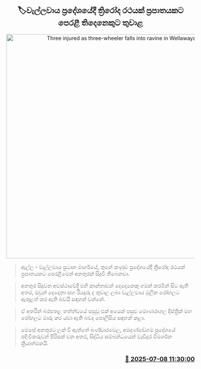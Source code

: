 <p align='center'><b><h2 align='center' title='Three injured as three-wheeler falls into ravine in Wellawaya'>🏷වැල්ලවාය ප්‍රදේශයේදී ත්‍රිරෝද රථයක් ප්‍රපාතයකට පෙරළී තිදෙනෙකුට තුවාළ</h2></b></p>
<p align='center'><img src='https://helakuru.sgp1.cdn.digitaloceanspaces.com/esana/images/lib/accident-new.jpg' width='600' alt='Three injured as three-wheeler falls into ravine in Wellawaya'></p>

> ඇල්ල - වැල්ලවාය ප්‍රධාන මාර්ගයේ, තුනේ කණුව ප්‍රදේශයේදී ත්‍රිරෝද රථයක් ප්‍රපාතයකට පෙරළීමෙන් අනතුරක් සිදුවී තිබෙනවා.

> අනතුර සිදුවන අවස්ථාවේදී එහි කාන්තාවන් දෙදෙනෙකු ගමන් කරමින් සිට ඇති අතර, ඔවුන් දෙදෙනා සහ රියදුරු ද තුවාල ලබා වැල්ලවාය මූලික රෝහලට ඇතුළත් කර ඇති බවයි සඳහන් වන්නේ.

> ඒ අතරින් බරපතළ තත්ත්වයේ පසුවූ එක් අයෙක් පසුව මොණරාගල දිස්ත්‍රික් මහ රෝහලට මාරු කර යවා ඇති බවද පොලීසිය සඳහන් කළා.

> මෙසේ අනතුරට ලක් වී ඇත්තේ බණ්ඩාරවෙල, අඹදණ්ඩේගම ප්‍රදේශයේ පදිංචිකරුවන් පිරිසක් වන අතර, සිද්ධිය සම්බන්ධයෙන් වැඩිදුර විමර්ශන ක්‍රියාත්මකයි.



<h3 align='right'><a href='https://www.helakuru.lk/esana/p/111682/'>📅 2025-07-08 11:30:00</a></h3>
